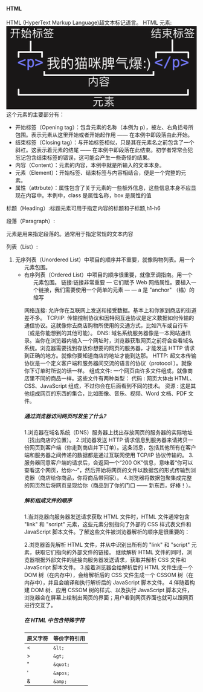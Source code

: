 #### HTML
HTML (HyperText Markup Language)超文本标记语言。
HTML 元素:
![image](./img/element.png)
这个元素的主要部分有：
- 开始标签（Opening tag）：包含元素的名称（本例为 p），被左、右角括号所包围。表示元素从这里开始或者开始起作用 —— 在本例中即段落由此开始。
- 结束标签（Closing tag）：与开始标签相似，只是其在元素名之前包含了一个斜杠。这表示着元素的结尾 —— 在本例中即段落在此结束。初学者常常会犯忘记包含结束标签的错误，这可能会产生一些奇怪的结果。
- 内容（Content）：元素的内容，本例中就是所输入的文本本身。
- 元素（Element）：开始标签、结束标签与内容相结合，便是一个完整的元素。
- 属性（attrbute）：属性包含了关于元素的一些额外信息，这些信息本身不应显现在内容中。本例中，class 是属性名称，box 是属性的值


标题（Heading）:标题元素可用于指定内容的标题和子标题,h1-h6

段落（Paragraph）:<p> 元素是用来指定段落的。通常用于指定常规的文本内容

列表（List）:
 1. 无序列表（Unordered List）中项目的顺序并不重要，就像购物列表。用一个 <ul> 元素包围。
 2. 有序列表（Ordered List）中项目的顺序很重要，就像烹调指南。用一个 <ol> 元素包围。
链接:链接非常重要 — 它们赋予 Web 网络属性。要植入一个链接，我们需要使用一个简单的元素 — <a> — a 是 "anchor" （锚）的缩写



网络连接: 允许你在互联网上发送和接受数据。基本上和你家到商店的街道差不多。
TCP/IP: 传输控制协议和因特网互连协议是定义数据如何传输的通信协议。这就像你去商店购物所使用的交通方式，比如汽车或自行车（或是你能想到的其他可能）。
DNS: 域名系统服务器像是一本网站通讯录。当你在浏览器内输入一个网址时，浏览器获取网页之前将会查看域名系统。浏览器需要找到存放你想要的网页的服务器，才能发送 HTTP 请求到正确的地方。就像你要知道商店的地址才能到达那。
HTTP: 超文本传输协议是一个定义客户端和服务器间交流的语言的协议（protocol ）。就像你下订单时所说的话一样。
组成文件: 一个网页由许多文件组成，就像商店里不同的商品一样。这些文件有两种类型：
代码 : 网页大体由 HTML、CSS、JavaScript 组成，不过你会在后面看到不同的技术。
资源 : 这是其他组成网页的东西的集合，比如图像、音乐、视频、Word 文档、PDF 文件。

##### 通过浏览器访问网页时发生了什么?
1.浏览器在域名系统（DNS）服务器上找出存放网页的服务器的实际地址（找出商店的位置）。
2.浏览器发送 HTTP 请求信息到服务器来请拷贝一份网页到客户端（你走到商店并下订单）。这条消息，包括其他所有在客户端和服务器之间传递的数据都是通过互联网使用 TCP/IP 协议传输的。
3.服务器同意客户端的请求后，会返回一个“200 OK”信息，意味着“你可以查看这个网页，给你～”，然后开始将网页的文件以数据包的形式传输到浏览器（商店给你商品，你将商品带回家）。
4.浏览器将数据包聚集成完整的网页然后将网页呈现给你（商品到了你的门口 —— 新东西，好棒！）。

##### 解析组成文件的顺序
1.当浏览器向服务器发送请求获取 HTML 文件时，HTML 文件通常包含 "link" 和 "script" 元素，这些元素分别指向了外部的 CSS 样式表文件和 JavaScript 脚本文件。了解这些文件被浏览器解析的顺序是很重要的：

2.浏览器首先解析 HTML 文件，并从中识别出所有的 "link" 和 "script" 元素，获取它们指向的外部文件的链接。
继续解析 HTML 文件的同时，浏览器根据外部文件的链接向服务器发送请求，获取并解析 CSS 文件和 JavaScript 脚本文件。
3.接着浏览器会给解析后的 HTML 文件生成一个 DOM 树（在内存中），会给解析后的 CSS 文件生成一个 CSSOM 树（在内存中），并且会编译和执行解析后的 JavaScript 脚本文件。
4.伴随着构建 DOM 树、应用 CSSOM 树的样式、以及执行 JavaScript 脚本文件，浏览器会在屏幕上绘制出网页的界面；用户看到网页界面也就可以跟网页进行交互了。
##### 在 HTML 中包含特殊字符
原义字符 |	等价字符引用 
-|-
<	 | `&lt;`
>	 | `&gt;`
"	 | `&quot;`
'	 | `&apos;`
&	 | `&amp;`

